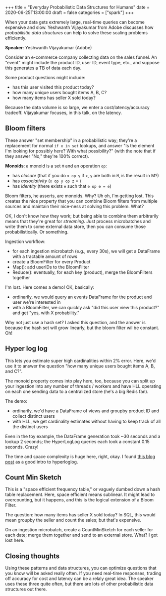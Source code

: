 +++
title = "Everyday Probabilistic Data Structures for Humans"
date = 2020-06-25T13:00:00
draft = false
categories = ["spark"]
+++

When your data gets extremely large, real-time queries can become expensive and slow. Yeshwanth Vijayakumar from Adobe discusses how *probabilistic data structures* can help to solve these scaling problems efficiently.

<!--more-->

**Speaker**: Yeshwanth Vijayakumar (Adobe)

Consider an e-commerce company collecting data on the sales funnel. An "event" might include the product ID, user ID, event type, etc., and suppose this generates a TB of data each day.

Some product questions might include:
 * has this user visited this product today?
 * how many unique users bought items A, B, C?
 * how many items has seller X sold today?

Because the data volume is so large, we enter a cost/latency/accuracy tradeoff. Vijayakumar focuses, in this talk, on the latency.

## Bloom filters
These answer "set membership" in a probabilistic way; they're a replacement for normal `if x in set` lookups, and answer "Is the element I'm looking for possibly here? With what possibility?" (with the note that if they answer "No," they're 100% correct).

**Monoids**: a monoid is a set `M` and an operation `op`:
 * has *closure* (that if you do `x op y` if `x`, `y` are both in `M`, is the result in M?)
 * has *associativity* (`x op y op z` = )
 * has *identity* (there exists `e` such that `e op e = e`)

Bloom filters, he asserts, are monoids. Why? Uh oh, I'm getting lost. This creates the nice property that you can combine Bloom filters from multiple sources and maintain their nice-ness at solving this problem. What?

OK, I don't know how they work; but being able to combine them arbitrarily means that they're great for *streaming*. Just process microbatches and write them to some external data store, then you can consume those probabilistically. Or something.

Ingestion workflow:
 * for each ingestion microbatch (e.g., every 30s), we will get a DataFrame with a tractable amount of rows
 * create a BloomFilter for every Product
 * Map(): add userIDs to the BloomFilter
 * Reduce(): eventually, for each key (product), merge the BloomFilters together

I'm lost. Here comes a demo! OK, basically:
 * ordinarily, we would query an events DataFrame for the product and user we're interested in
 * with a BloomFilter, we can quickly ask "did this user view this product?" and get "yes, with X probability."

Why not just use a hash set? I asked this question, and the answer is because the hash set will grow linearly, but the bloom filter wil be constant. Oh!

## Hyper log log
This lets you estimate super high cardinalities within 2% error. Here, we'd use it to answer the question "how many unique users bought items A, B, and C?".

The monoid property comes into play here, too, because you can split up your ingestion into any number of threads / workers and have HLL operating on each one sending data to a centralized store (he's a big Redis fan). 

The demo:
 * ordinarily, we'd have a DataFrame of views and groupby product ID and collect distinct users
 * with HLL, we get cardinality estimates without having to keep track of all the distinct users

Even in the toy example, the DataFrame generation took ~30 seconds and a lookup 2 seconds; the HyperLogLog queries each took a constant 0.15 seconds. Crazy!

The time and space complexity is huge here, right, okay. I found [this blog post](https://odino.org/my-favorite-data-structure-hyperloglog/) as a good intro to hyperloglog.


## Count Min Sketch
This is a "space efficient frequency table," or vaguely dumbed down a hash table replacement. Here, space efficient means sublinear. It might lead to overcounting, but it happens, and this is the logical extension of a Bloom Filter.

The question: how many items has seller X sold today? In SQL, this would mean groupby the seller and count the sales; but that's expensive.

On an ingestion microbatch, create a CountMinSketch for each seller for each date; merge them together and send to an external store. What? I got lost here.


## Closing thoughts
Using these patterns and data structures, you can optimize questions that you know will be asked really often. If you need real-time responses, trading off accuracy for cost and latency can be a relaly great idea. The speaker uses these three quite often, but there are lots of other probabilistic data structures out there.







